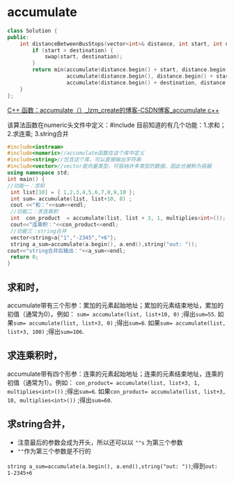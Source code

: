 # accumulate

```cpp
class Solution {
public:
    int distanceBetweenBusStops(vector<int>& distance, int start, int destination) {
        if (start > destination) {
            swap(start, destination);
        }
        return min(accumulate(distance.begin() + start, distance.begin() + destination, 0),
                   accumulate(distance.begin(), distance.begin() + start, 0) +
                   accumulate(distance.begin() + destination, distance.end(), 0));
    }
};
```

[C++ 函数：accumulate（）_lzm_create的博客-CSDN博客_accumulate c++](https://blog.csdn.net/sinat_36338365/article/details/106615934)

该算法函数在numeric头文件中定义：#include<numeric>
目前知道的有几个功能：1.求和；2.求连乘; 3.string合并


```cpp
#include<iostream>
#include<numeric>//accumulate函数在这个库中定义
#include<string>//包含这个库，可以直接输出字符串
#include<vector>//vector是向量类型，可容纳许多类型的数据，因此也被称为容器
using namespace std;
int main() {
//功能一：求和
 int list[10] = { 1,2,3,4,5,6,7,8,9,10 };
 int sum= accumulate(list, list+10, 0) ;
 cout <<"和："<<sum<<endl;
 //功能二：求连乘积
 int  con_product  = accumulate(list, list + 3, 1, multiplies<int>());
 cout<<"连乘积："<<con_product<<endl;
 //功能三：string合并
 vector<string>a{"1","-2345","+6"};
 string a_sum=accumulate(a.begin(), a.end(),string("out: "));
cout<<"string合并后输出："<<a_sum<<endl;
 return 0;
}

```

## 求和时，
accumulate带有三个形参：累加的元素起始地址；累加的元素结束地址，累加的初值（通常为0）。例如：
`sum= accumulate(list, list+10, 0)` ;得出`sum=55`.
如果`sum= accumulate(list, list+3, 0)` ;得出`sum=6`.
如果`sum= accumulate(list, list+3, 100)` ;得出`sum=106`.

## 求连乘积时，
accumulate带有四个形参：连乘的元素起始地址；连乘的元素结束地址，连乘的初值（通常为1）。例如：
`con_product= accumulate(list, list+3, 1, multiplies<int>())` ;得出`sum=6`.
如果`con_product= accumulate(list, list+3, 10, multiplies<int>())` ;得出`sum=60`.

## 求string合并，
- 注意最后的参数会成为开头，所以还可以以 `""s` 为第三个参数 
- `""`作为第三个参数是不行的

`string a_sum=accumulate(a.begin(), a.end(),string("out: "))`;得到`out: 1-2345+6`